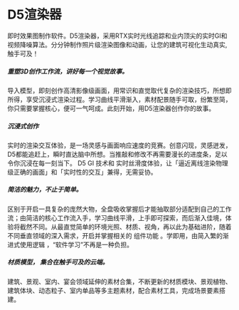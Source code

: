 # D5渲染器

即时效果图制作软件。D5渲染器，采用RTX实时光线追踪和业内顶尖的实时GI和视频降噪算法。分分钟制作照片级渲染图像和动画，让您的建筑可视化生动真实,触手可及！

##### 重塑3D创作工作流，讲好每一个视觉故事。

导入模型，即刻创作高清影像级画面，用常识和直觉取代复杂的渲染技巧，所想即所得，享受沉浸式渲染过程。学习曲线平滑渐入，素材配景随手可取，纷繁至简，你只需要掌握核心，便可一气呵成。此刻开始，用D5渲染器创作你的故事。

##### **沉浸式创作**

实时的渲染交互体验，是一场灵感与画面响应速度的竞赛。创意闪现，灵感迸发，D5都能追赶上，瞬时直达脑中所想。当推敲和修改不再需要漫长的进度条，足以令你沉浸在每一刻当下。 D5 GI 技术和 实时丝滑度体验，让「逼近离线渲染物理级正确的画面」和「实时性的交互」兼得，无需妥协。

##### 简洁的魅力，不止于简单。
区别于开启一具复杂的庞然大物，全盘吸收掌握后才能抽取部分适配到自己的工作流；由简洁的核心工作流入手，学习曲线平滑，上手即可探索，而后渐入佳境，体验将截然不同。从最直觉简单的环境光照、材质、视角，再以此为基础进阶，随着不同垂直领域的深入需求，开启并掌握相关的 组件功能 。学即用，由简入繁的渐进式使用逻辑 ，“软件学习”不再是一种负担。

##### 材质模型， 集合在触手可及的云端。
建筑、景观、室内、宴会领域延伸的素材合集，不断更新的材质模块、景观植物、建筑体块、动态粒子、室内单品等多主题素材，配合素材工具，完成场景要素搭建。
